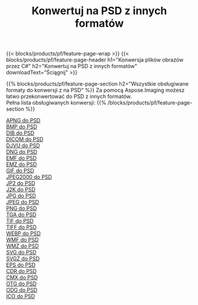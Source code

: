 ﻿---
title: Konwertuj na PSD z innych formatów 
weight: 3920
url: /pl/java/conversion/to/psd 
lang: pl
langdirlevel: 2
locales: zh-hans,ja,it,ru,de,es,fr,nl,id,lt,pl,pt,vi,tr,ko,zh-hant,ar,hi,th,sv,cs,uk,he
description: Za pomocą Aspose.Imaging możesz łatwo przekonwertować do PSD z innych formatów
---

{{< blocks/products/pf/feature-page-wrap >}}
{{< blocks/products/pf/feature-page-header h1="Konwersja plików obrazów przez C#" h2="Konwertuj na PSD z innych formatów" downloadText="Ściągnij" >}}


{{% blocks/products/pf/feature-page-section  h2="Wszystkie obsługiwane formaty do konwersji z na PSD" %}}
Za pomocą Aspose.Imaging możesz łatwo przekonwertować do PSD z innych formatów.
<br/>
Pełna lista obsługiwanych konwersji:
{{% /blocks/products/pf/feature-page-section %}}
<div class="container-fluid productfamilypage bg-gray">
    <div class="convertypes bg-gray agp-content section">
        <div class="container">
		<div class="row other-converters">
		    <div class='col-md-2 other-converter remove-lp remove-rp'><a href="/imaging/pl/java/conversion/apng-to-psd" >APNG do PSD</a></div>
<div class='col-md-2 other-converter remove-lp remove-rp'><a href="/imaging/pl/java/conversion/bmp-to-psd" >BMP do PSD</a></div>
<div class='col-md-2 other-converter remove-lp remove-rp'><a href="/imaging/pl/java/conversion/dib-to-psd" >DIB do PSD</a></div>
<div class='col-md-2 other-converter remove-lp remove-rp'><a href="/imaging/pl/java/conversion/dicom-to-psd" >DICOM do PSD</a></div>
<div class='col-md-2 other-converter remove-lp remove-rp'><a href="/imaging/pl/java/conversion/djvu-to-psd" >DJVU do PSD</a></div>
<div class='col-md-2 other-converter remove-lp remove-rp'><a href="/imaging/pl/java/conversion/dng-to-psd" >DNG do PSD</a></div>
<div class='col-md-2 other-converter remove-lp remove-rp'><a href="/imaging/pl/java/conversion/emf-to-psd" >EMF do PSD</a></div>
<div class='col-md-2 other-converter remove-lp remove-rp'><a href="/imaging/pl/java/conversion/emz-to-psd" >EMZ do PSD</a></div>
<div class='col-md-2 other-converter remove-lp remove-rp'><a href="/imaging/pl/java/conversion/gif-to-psd" >GIF do PSD</a></div>
<div class='col-md-2 other-converter remove-lp remove-rp'><a href="/imaging/pl/java/conversion/jpeg2000-to-psd" >JPEG2000 do PSD</a></div>
<div class='col-md-2 other-converter remove-lp remove-rp'><a href="/imaging/pl/java/conversion/jp2-to-psd" >JP2 do PSD</a></div>
<div class='col-md-2 other-converter remove-lp remove-rp'><a href="/imaging/pl/java/conversion/j2k-to-psd" >J2K do PSD</a></div>
<div class='col-md-2 other-converter remove-lp remove-rp'><a href="/imaging/pl/java/conversion/jpg-to-psd" >JPG do PSD</a></div>
<div class='col-md-2 other-converter remove-lp remove-rp'><a href="/imaging/pl/java/conversion/jpeg-to-psd" >JPEG do PSD</a></div>
<div class='col-md-2 other-converter remove-lp remove-rp'><a href="/imaging/pl/java/conversion/png-to-psd" >PNG do PSD</a></div>
<div class='col-md-2 other-converter remove-lp remove-rp'><a href="/imaging/pl/java/conversion/tga-to-psd" >TGA do PSD</a></div>
<div class='col-md-2 other-converter remove-lp remove-rp'><a href="/imaging/pl/java/conversion/tif-to-psd" >TIF do PSD</a></div>
<div class='col-md-2 other-converter remove-lp remove-rp'><a href="/imaging/pl/java/conversion/tiff-to-psd" >TIFF do PSD</a></div>
<div class='col-md-2 other-converter remove-lp remove-rp'><a href="/imaging/pl/java/conversion/webp-to-psd" >WEBP do PSD</a></div>
<div class='col-md-2 other-converter remove-lp remove-rp'><a href="/imaging/pl/java/conversion/wmf-to-psd" >WMF do PSD</a></div>
<div class='col-md-2 other-converter remove-lp remove-rp'><a href="/imaging/pl/java/conversion/wmz-to-psd" >WMZ do PSD</a></div>
<div class='col-md-2 other-converter remove-lp remove-rp'><a href="/imaging/pl/java/conversion/svg-to-psd" >SVG do PSD</a></div>
<div class='col-md-2 other-converter remove-lp remove-rp'><a href="/imaging/pl/java/conversion/svgz-to-psd" >SVGZ do PSD</a></div>
<div class='col-md-2 other-converter remove-lp remove-rp'><a href="/imaging/pl/java/conversion/eps-to-psd" >EPS do PSD</a></div>
<div class='col-md-2 other-converter remove-lp remove-rp'><a href="/imaging/pl/java/conversion/cdr-to-psd" >CDR do PSD</a></div>
<div class='col-md-2 other-converter remove-lp remove-rp'><a href="/imaging/pl/java/conversion/cmx-to-psd" >CMX do PSD</a></div>
<div class='col-md-2 other-converter remove-lp remove-rp'><a href="/imaging/pl/java/conversion/otg-to-psd" >OTG do PSD</a></div>
<div class='col-md-2 other-converter remove-lp remove-rp'><a href="/imaging/pl/java/conversion/odg-to-psd" >ODG do PSD</a></div>
<div class='col-md-2 other-converter remove-lp remove-rp'><a href="/imaging/pl/java/conversion/ico-to-psd" >ICO do PSD</a></div>
                </div>
        </div>
    </div>
</div>
<br/>

